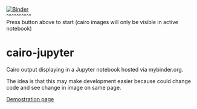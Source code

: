 [![Binder](http://mybinder.org/badge.svg)](http://mybinder.org/repo/fomightez/cairo-jupyter)  
^^^^^^^^^^  
Press button above to start (cairo images will only be visible in active notebook)


# cairo-jupyter

Cairo output displaying in a Jupyter notebook hosted via mybinder.org.

The idea is that this may make development easier because could change code and see change in image on same page.

[Demostration page](http://mybinder.org/repos/fomightez/cairo=jupyter)
